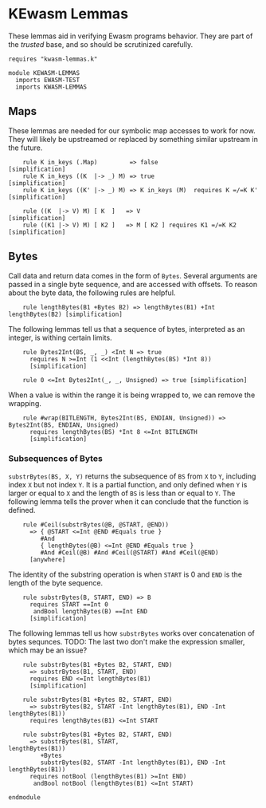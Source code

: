 KEwasm Lemmas
=============

These lemmas aid in verifying Ewasm programs behavior.
They are part of the *trusted* base, and so should be scrutinized carefully.

```k
requires "kwasm-lemmas.k"

module KEWASM-LEMMAS
  imports EWASM-TEST
  imports KWASM-LEMMAS
```

Maps
----

These lemmas are needed for our symbolic map accesses to work for now.
They will likely be upstreamed or replaced by something similar upstream in the future.

```k
    rule K in_keys (.Map)         => false                              [simplification]
    rule K in_keys ((K  |-> _) M) => true                               [simplification]
    rule K in_keys ((K' |-> _) M) => K in_keys (M)  requires K =/=K K'  [simplification]

    rule ((K  |-> V) M) [ K  ]   => V                            [simplification]
    rule ((K1 |-> V) M) [ K2 ]   => M [ K2 ] requires K1 =/=K K2 [simplification]
```

Bytes
-----

Call data and return data comes in the form of `Bytes`.
Several arguments are passed in a single byte sequence, and are accessed with offsets.
To reason about the byte data, the following rules are helpful.

```k
    rule lengthBytes(B1 +Bytes B2) => lengthBytes(B1) +Int lengthBytes(B2) [simplification]
```

The following lemmas tell us that a sequence of bytes, interpreted as an integer, is withing certain limits.

```k
    rule Bytes2Int(BS, _, _) <Int N => true
      requires N >=Int (1 <<Int (lengthBytes(BS) *Int 8))
      [simplification]

    rule 0 <=Int Bytes2Int(_, _, Unsigned) => true [simplification]
```

When a value is within the range it is being wrapped to, we can remove the wrapping.

```k
    rule #wrap(BITLENGTH, Bytes2Int(BS, ENDIAN, Unsigned)) => Bytes2Int(BS, ENDIAN, Unsigned)
      requires lengthBytes(BS) *Int 8 <=Int BITLENGTH
      [simplification]
```

### Subsequences of Bytes

`substrBytes(BS, X, Y)` returns the subsequence of `BS` from `X` to `Y`, including index `X` but not index `Y`.
It is a partial function, and only defined when `Y` is larger or equal to `X` and the length of `BS` is less than or equal to `Y`.
The following lemma tells the prover when it can conclude that the function is defined.

```k
    rule #Ceil(substrBytes(@B, @START, @END))
      => { @START <=Int @END #Equals true }
         #And
         { lengthBytes(@B) <=Int @END #Equals true }
         #And #Ceil(@B) #And #Ceil(@START) #And #Ceil(@END)
      [anywhere]
```

The identity of the substring operation is when `START` is 0 and `END` is the length of the byte sequence.

```k
    rule substrBytes(B, START, END) => B
      requires START ==Int 0
       andBool lengthBytes(B) ==Int END
      [simplification]
```

The following lemmas tell us how `substrBytes` works over concatenation of bytes sequnces.
TODO: The last two don't make the expression smaller, which may be an issue?

```k
    rule substrBytes(B1 +Bytes B2, START, END)
      => substrBytes(B1, START, END)
      requires END <=Int lengthBytes(B1)
      [simplification]

    rule substrBytes(B1 +Bytes B2, START, END)
      => substrBytes(B2, START -Int lengthBytes(B1), END -Int lengthBytes(B1))
      requires lengthBytes(B1) <=Int START

    rule substrBytes(B1 +Bytes B2, START, END)
      => substrBytes(B1, START,                               lengthBytes(B1))
         +Bytes
         substrBytes(B2, START -Int lengthBytes(B1), END -Int lengthBytes(B1))
      requires notBool (lengthBytes(B1) >=Int END)
       andBool notBool (lengthBytes(B1) <=Int START)
```

```k
endmodule
```
